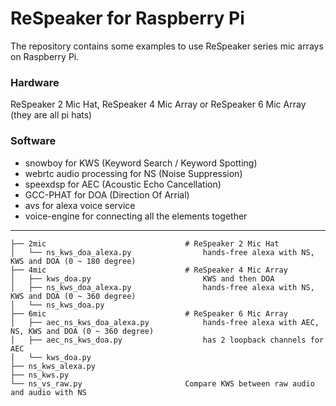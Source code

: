 ReSpeaker for Raspberry Pi
==========================

The repository contains some examples to use ReSpeaker series mic arrays on Raspberry Pi.

### Hardware
ReSpeaker 2 Mic Hat, ReSpeaker 4 Mic Array or ReSpeaker 6 Mic Array (they are all pi hats) 

### Software
+ snowboy for KWS (Keyword Search / Keyword Spotting)
+ webrtc audio processing for NS (Noise Suppression)
+ speexdsp for AEC (Acoustic Echo Cancellation)
+ GCC-PHAT for DOA (Direction Of Arrial)
+ avs for alexa voice service
+ voice-engine for connecting all the elements together

----------------------------------------------------------

```
├── 2mic                               # ReSpeaker 2 Mic Hat
│   └── ns_kws_doa_alexa.py                hands-free alexa with NS, KWS and DOA (0 ~ 180 degree)
├── 4mic                               # ReSpeaker 4 Mic Array
│   ├── kws_doa.py                         KWS and then DOA
│   ├── ns_kws_doa_alexa.py                hands-free alexa with NS, KWS and DOA (0 ~ 360 degree)
│   └── ns_kws_doa.py
├── 6mic                               # ReSpeaker 6 Mic Array
│   ├── aec_ns_kws_doa_alexa.py            hands-free alexa with AEC, NS, KWS and DOA (0 ~ 360 degree)
│   ├── aec_ns_kws_doa.py                  has 2 loopback channels for AEC
│   └── kws_doa.py
├── ns_kws_alexa.py
├── ns_kws.py
└── ns_vs_raw.py                       Compare KWS between raw audio and audio with NS
```

